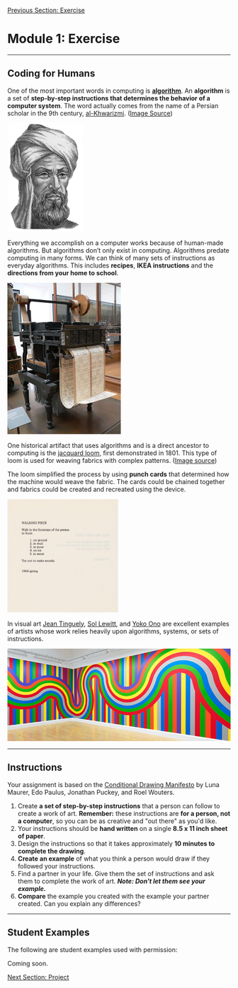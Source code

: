 [Previous Section: Exercise](2_EXERCISE.md)

# Module 1: Exercise

------

## Coding for Humans

One of the most important words in computing is [**algorithm**](https://en.wikipedia.org/wiki/Algorithm). An **algorithm** is a set of **step-by-step instructions that determines the behavior of a computer system**. The word actually comes from the name of a Persian scholar in the 9th century, [al-Khwarizmi](https://en.wikipedia.org/wiki/Muhammad_ibn_Musa_al-Khwarizmi). ([Image Source](https://commons.wikimedia.org/wiki/Category:Muhammad_ibn_Musa_al-Khwarizmi#/media/File:Al-Khwarizmi_portrait.jpg))

<img src="images/Al-Khwarizmi_portrait.jpg" alt="Al-Khwarizmi_portrait" style="zoom:50%;" />

Everything we accomplish on a computer  works because of human-made algorithms. But algorithms don’t only exist in computing. Algorithms predate computing in many forms. We can think  of many sets of instructions as everyday algorithms. This includes **recipes**, **IKEA instructions** and the **directions from your home to school**.

<img src="images/Jacquard_Loom_David_Monniaux.jpg" alt="Jacquard_Loom_David_Monniaux" style="zoom:50%;" />

One historical artifact that uses algorithms and is a direct ancestor to computing is the [jacquard loom](https://en.wikipedia.org/wiki/Jacquard_loom), first demonstrated in 1801. This type of loom is used for weaving fabrics with complex patterns. ([Image source](https://commons.wikimedia.org/wiki/File:Jacquard_loom_p1040320.jpg))

The loom simplified the process by using **punch cards** that determined how the machine would weave the fabric. The cards could be chained together and fabrics could be created and recreated using  the device.

<img src="images/YokoOnoGrapefruit1964.jpg" alt="Yoko Ono, 1964, Grapefruit" style="zoom:25%;" />

In visual art [Jean Tinguely](http://www.theartstory.org/artist-tinguely-jean.htm), [Sol Lewitt](http://massmoca.org/sol-lewitt/), and [Yoko Ono](https://www.moma.org/explore/inside_out/2015/07/15/happy-belated-birthday-to-yoko-onos-grapefruit/) are excellent examples of artists whose work relies heavily upon algorithms, systems, or sets of instructions. 

![Sol Lewitt Wall Drawing #1136, 2004, Scottish National Gallery](images/SolLewittScottishNationalGallery.jpg)

------

## Instructions

Your assignment is based on the [Conditional Drawing Manifesto](https://conditionaldesign.org) by Luna Maurer, Edo Paulus, Jonathan Puckey, and Roel Wouters.

1. Create **a set of step-by-step instructions** that a person can follow to create a work of art. **Remember:** these instructions are **for a person, not a computer**, so you can be as creative and "out there" as you'd like.
2. Your instructions should be **hand written** on a single **8.5 x 11 inch sheet of paper**.
3. Design the instructions so that it takes approximately **10 minutes to complete
   the drawing**.
4. **Create an example** of what you think a person would draw if they followed your instructions.
5. Find a partner in your life. Give them the set of instructions and ask them to complete the work of art. ***Note: Don't let them see your example.***
6. **Compare** the example you created with the example your partner created. Can you explain any differences?

------

## Student Examples

The following are student examples used with permission:

Coming soon.

[Next Section: Project](3_PROJECT.md)